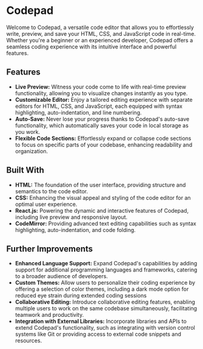 # Codepad 

Welcome to Codepad, a versatile code editor that allows you to effortlessly write, preview, and save your HTML, CSS, and JavaScript code in real-time. Whether you're a beginner or an experienced developer, Codepad offers a seamless coding experience with its intuitive interface and powerful features.

## Features

- **Live Preview:** Witness your code come to life with real-time preview functionality, allowing you to visualize changes instantly as you type.
- **Customizable Editor:** Enjoy a tailored editing experience with separate editors for HTML, CSS, and JavaScript, each equipped with syntax highlighting, auto-indentation, and line numbering.
- **Auto-Save:** Never lose your progress thanks to Codepad's auto-save functionality, which automatically saves your code in local storage as you work.
- **Flexible Code Sections:** Effortlessly expand or collapse code sections to focus on specific parts of your codebase, enhancing readability and organization.

## Built With

- **HTML:** The foundation of the user interface, providing structure and semantics to the code editor.
- **CSS:** Enhancing the visual appeal and styling of the code editor for an optimal user experience.
- **React.js:** Powering the dynamic and interactive features of Codepad, including live preview and responsive layout.
- **CodeMirror:** Providing advanced text editing capabilities such as syntax highlighting, auto-indentation, and code folding.

## Further Improvements 

- **Enhanced Language Support:** Expand Codepad's capabilities by adding support for additional programming languages and frameworks, catering to a broader audience of developers.
- **Custom Themes:** Allow users to personalize their coding experience by offering a selection of color themes, including a dark mode option for reduced eye strain during extended coding sessions
- **Collaborative Editing:** Introduce collaborative editing features, enabling multiple users to work on the same codebase simultaneously, facilitating teamwork and productivity.
- **Integration with External Libraries:** Incorporate libraries and APIs to extend Codepad's functionality, such as integrating with version control systems like Git or providing access to external code snippets and resources.
